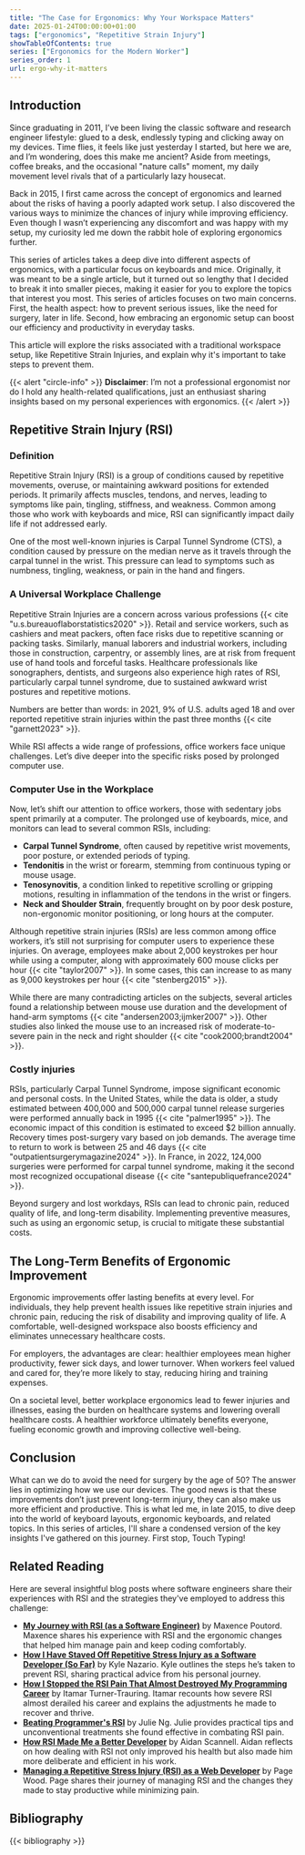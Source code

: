 ```yaml
---
title: "The Case for Ergonomics: Why Your Workspace Matters"
date: 2025-01-24T00:00:00+01:00
tags: ["ergonomics", "Repetitive Strain Injury"]
showTableOfContents: true
series: ["Ergonomics for the Modern Worker"]
series_order: 1
url: ergo-why-it-matters
---
```


## Introduction
Since graduating in 2011, I’ve been living the classic software and research engineer lifestyle: glued to a desk, endlessly typing and clicking away on my devices. Time flies, it feels like just yesterday I started, but here we are, and I’m wondering, does this make me ancient? Aside from meetings, coffee breaks, and the occasional "nature calls" moment, my daily movement level rivals that of a particularly lazy housecat.

Back in 2015, I first came across the concept of ergonomics and learned about the risks of having a poorly adapted work setup. I also discovered the various ways to minimize the chances of injury while improving efficiency. Even though I wasn’t experiencing any discomfort and was happy with my setup, my curiosity led me down the rabbit hole of exploring ergonomics further.

This series of articles takes a deep dive into different aspects of ergonomics, with a particular focus on keyboards and mice. Originally, it was meant to be a single article, but it turned out so lengthy that I decided to break it into smaller pieces, making it easier for you to explore the topics that interest you most. This series of articles focuses on two main concerns. First, the health aspect: how to prevent serious issues, like the need for surgery, later in life. Second, how embracing an ergonomic setup can boost our efficiency and productivity in everyday tasks.

This article will explore the risks associated with a traditional workspace setup, like Repetitive Strain Injuries, and explain why it's important to take steps to prevent them.

{{< alert "circle-info" >}}
**Disclaimer**: I’m not a professional ergonomist nor do I hold any health-related qualifications, just an enthusiast sharing insights based on my personal experiences with ergonomics.
{{< /alert >}}

## Repetitive Strain Injury (RSI)

### Definition
Repetitive Strain Injury (RSI) is a group of conditions caused by repetitive movements, overuse, or maintaining awkward positions for extended periods. It primarily affects muscles, tendons, and nerves, leading to symptoms like pain, tingling, stiffness, and weakness. Common among those who work with keyboards and mice, RSI can significantly impact daily life if not addressed early.

One of the most well-known injuries is Carpal Tunnel Syndrome (CTS), a condition caused by pressure on the median nerve as it travels through the carpal tunnel in the wrist. This pressure can lead to symptoms such as numbness, tingling, weakness, or pain in the hand and fingers.

### A Universal Workplace Challenge
Repetitive Strain Injuries are a concern across various professions {{< cite "u.s.bureauoflaborstatistics2020" >}}. Retail and service workers, such as cashiers and meat packers, often face risks due to repetitive scanning or packing tasks. Similarly, manual laborers and industrial workers, including those in construction, carpentry, or assembly lines, are at risk from frequent use of hand tools and forceful tasks. Healthcare professionals like sonographers, dentists, and surgeons also experience high rates of RSI, particularly carpal tunnel syndrome, due to sustained awkward wrist postures and repetitive motions.

Numbers are better than words: in 2021, 9% of U.S. adults aged 18 and over reported repetitive strain injuries within the past three months {{< cite "garnett2023" >}}.

While RSI affects a wide range of professions, office workers face unique challenges. Let’s dive deeper into the specific risks posed by prolonged computer use.

### Computer Use in the Workplace
Now, let’s shift our attention to office workers, those with sedentary jobs spent primarily at a computer. The prolonged use of keyboards, mice, and monitors can lead to several common RSIs, including:

- **Carpal Tunnel Syndrome**, often caused by repetitive wrist movements, poor posture, or extended periods of typing.
- **Tendonitis** in the wrist or forearm, stemming from continuous typing or mouse usage.
- **Tenosynovitis**, a condition linked to repetitive scrolling or gripping motions, resulting in inflammation of the tendons in the wrist or fingers.
- **Neck and Shoulder Strain**, frequently brought on by poor desk posture, non-ergonomic monitor positioning, or long hours at the computer.

Although repetitive strain injuries (RSIs) are less common among office workers, it’s still not surprising for computer users to experience these injuries. On average, employees make about 2,000 keystrokes per hour while using a computer, along with approximately 600 mouse clicks per hour {{< cite "taylor2007" >}}. In some cases, this can increase to as many as 9,000 keystrokes per hour {{< cite "stenberg2015" >}}.

While there are many contradicting articles on the subjects, several articles found a relationship between mouse use duration and the development of hand-arm symptoms {{< cite "andersen2003;ijmker2007" >}}. Other studies also linked the mouse use to an increased risk of moderate-to-severe pain in the neck and right shoulder {{< cite "cook2000;brandt2004" >}}.

### Costly injuries
RSIs, particularly Carpal Tunnel Syndrome, impose significant economic and personal costs. In the United States, while the data is older, a study estimated between 400,000 and 500,000 carpal tunnel release surgeries were performed annually back in 1995 {{< cite "palmer1995" >}}. The economic impact of this condition is estimated to exceed $2 billion annually. Recovery times post-surgery vary based on job demands. The average time to return to work is between 25 and 46 days {{< cite "outpatientsurgerymagazine2024" >}}. In France, in 2022, 124,000 surgeries were performed for carpal tunnel syndrome, making it the second most recognized occupational disease {{< cite "santepubliquefrance2024" >}}.

Beyond surgery and lost workdays, RSIs can lead to chronic pain, reduced quality of life, and long-term disability. Implementing preventive measures, such as using an ergonomic setup, is crucial to mitigate these substantial costs.

## The Long-Term Benefits of Ergonomic Improvement
Ergonomic improvements offer lasting benefits at every level. For individuals, they help prevent health issues like repetitive strain injuries and chronic pain, reducing the risk of disability and improving quality of life. A comfortable, well-designed workspace also boosts efficiency and eliminates unnecessary healthcare costs.

For employers, the advantages are clear: healthier employees mean higher productivity, fewer sick days, and lower turnover. When workers feel valued and cared for, they’re more likely to stay, reducing hiring and training expenses.

On a societal level, better workplace ergonomics lead to fewer injuries and illnesses, easing the burden on healthcare systems and lowering overall healthcare costs. A healthier workforce ultimately benefits everyone, fueling economic growth and improving collective well-being.

## Conclusion
What can we do to avoid the need for surgery by the age of 50? The answer lies in optimizing how we use our devices. The good news is that these improvements don’t just prevent long-term injury, they can also make us more efficient and productive. This is what led me, in late 2015, to dive deep into the world of keyboard layouts, ergonomic keyboards, and related topics. In this series of articles, I'll share a condensed version of the key insights I've gathered on this journey. First stop, Touch Typing!

## Related Reading
Here are several insightful blog posts where software engineers share their experiences with RSI and the strategies they've employed to address this challenge:

- **[My Journey with RSI (as a Software Engineer)](https://www.maxpou.fr/blog/rsi-as-developer/)** by Maxence Poutord. Maxence shares his experience with RSI and the ergonomic changes that helped him manage pain and keep coding comfortably.
- **[How I Have Staved Off Repetitive Stress Injury as a Software Developer (So Far)](https://kylenazario.com/blog/fighting-rsi-injuries-developer)** by Kyle Nazario. Kyle outlines the steps he’s taken to prevent RSI, sharing practical advice from his personal journey.
- **[How I Stopped the RSI Pain That Almost Destroyed My Programming Career](https://codewithoutrules.com/2016/11/18/rsi-solution/)** by Itamar Turner-Trauring. Itamar recounts how severe RSI almost derailed his career and explains the adjustments he made to recover and thrive.
- **[Beating Programmer's RSI](https://julie.io/writing/beating-programmers-rsi/)** by Julie Ng. Julie provides practical tips and unconventional treatments she found effective in combating RSI pain.
- **[How RSI Made Me a Better Developer](https://www.aidanscannell.com/post/how-rsi-made-me-a-better-developer/)** by Aidan Scannell. Aidan reflects on how dealing with RSI not only improved his health but also made him more deliberate and efficient in his work.
- **[Managing a Repetitive Stress Injury (RSI) as a Web Developer](https://storyware.co/managing-a-repetitive-stress-injury-rsi-as-a-web-developer/)** by Page Wood. Page shares their journey of managing RSI and the changes they made to stay productive while minimizing pain.

## Bibliography
{{< bibliography >}}
